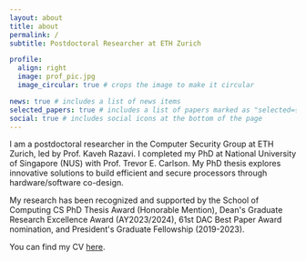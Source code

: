```yaml
---
layout: about
title: about
permalink: /
subtitle: Postdoctoral Researcher at ETH Zurich

profile:
  align: right
  image: prof_pic.jpg
  image_circular: true # crops the image to make it circular

news: true # includes a list of news items
selected_papers: true # includes a list of papers marked as "selected={true}"
social: true # includes social icons at the bottom of the page
---
```


I am a postdoctoral researcher in the Computer Security Group at ETH Zurich, led by Prof. Kaveh Razavi. I completed my PhD at National University of Singapore (NUS) with Prof. Trevor E. Carlson. My PhD thesis explores innovative solutions to build efficient and secure processors through hardware/software co-design. 

My research has been recognized and supported by the School of Computing CS PhD Thesis Award (Honorable Mention), Dean's Graduate Research Excellence Award (AY2023/2024), 61st DAC Best Paper Award nomination, and President's Graduate Fellowship (2019-2023).

You can find my CV <a href="https://ahajiabadi.github.io/assets/pdf/Ali_Hajiabadi_CV.pdf">here</a>.
